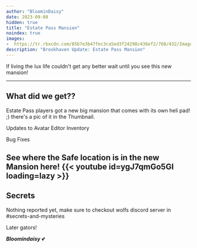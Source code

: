 ```yaml
---
author: "BloominDaisy"
date: 2023-09-08
hidden: true
title: "Estate Pass Mansion"
noindex: true
images:
-  https://tr.rbxcdn.com/85b7e3b47fec3ca5ed3f24298c436ef2/768/432/Image/Png
description: "Brookhaven Update: Estate Pass Mansion"
---
```


If living the lux life couldn't get any better wait until you see this new mansion!

---

## What did we get??

Estate Pass players got a new big mansion that comes with its own heli pad! ;) there's a pic of it in the Thumbnail.

Updates to Avatar Editor Inventory 

Bug Fixes

See where the Safe location is in the new Mansion here!
{{< youtube id=ygJ7qmGo5GI loading=lazy >}}
---


## Secrets

Nothing reported yet, make sure to checkout wolfs discord server in #secrets-and-mysteries 

Later gators!

_**Bloomindaisy**_ <span class="nowrap"><span class="emojify">💕</span>